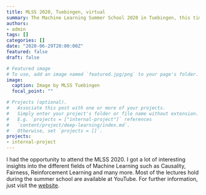 ```yaml
---
title: MLSS 2020, Tuebingen, virtual
summary: The Machine Learning Summer School 2020 in Tuebingen, this time as a virtual event.
authors:
- admin
tags: []
categories: []
date: "2020-06-29T20:00:00Z"
featured: false
draft: false

# Featured image
# To use, add an image named `featured.jpg/png` to your page's folder.
image:
  caption: Image by MLSS Tuebingen
  focal_point: ""

# Projects (optional).
#   Associate this post with one or more of your projects.
#   Simply enter your project's folder or file name without extension.
#   E.g. `projects = ["internal-project"]` references
#   `content/project/deep-learning/index.md`.
#   Otherwise, set `projects = []`.
projects:
- internal-project
---
```

I had the opportunity to attend the MLSS 2020. I got a lot of interesting insights into the different fields of Machine Learning such as Causality, Fairness, Reinforcement Learning and many more. Most of the lectures hold during the summer school are available at YouTube. For further information, just visit the [website](http://mlss.tuebingen.mpg.de/2020/).
